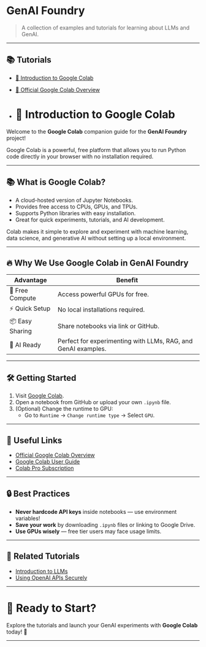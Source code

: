 # GenAI Foundry

> A collection of examples and tutorials for learning about LLMs and GenAI.

---

## 📚 Tutorials

- [🚀 Introduction to Google Colab](./docs/colab_notes.md)
- [🔗 Official Google Colab Overview](https://colab.research.google.com/notebooks/basic_features_overview.ipynb)

- # 🚀 Introduction to Google Colab

Welcome to the **Google Colab** companion guide for the **GenAI Foundry** project!

Google Colab is a powerful, free platform that allows you to run Python code directly in your browser with no installation required.

---

## 📚 What is Google Colab?

- A cloud-hosted version of Jupyter Notebooks.
- Provides free access to CPUs, GPUs, and TPUs.
- Supports Python libraries with easy installation.
- Great for quick experiments, tutorials, and AI development.

Colab makes it simple to explore and experiment with machine learning, data science, and generative AI without setting up a local environment.

---

## 🔥 Why We Use Google Colab in GenAI Foundry

| Advantage | Benefit |
|-----------|---------|
| 🚀 Free Compute | Access powerful GPUs for free. |
| ⚡ Quick Setup | No local installations required. |
| 📦 Easy Sharing | Share notebooks via link or GitHub. |
| 🧠 AI Ready | Perfect for experimenting with LLMs, RAG, and GenAI examples. |

---

## 🛠️ Getting Started

1. Visit [Google Colab](https://colab.research.google.com/).
2. Open a notebook from GitHub or upload your own `.ipynb` file.
3. (Optional) Change the runtime to GPU:
   - Go to `Runtime` → `Change runtime type` → Select `GPU`.

---

## 🔗 Useful Links

- [Official Google Colab Overview](https://research.google.com/colaboratory/faq.html)
- [Google Colab User Guide](https://colab.research.google.com/notebooks/intro.ipynb)
- [Colab Pro Subscription](https://colab.research.google.com/signup)

---

## 🔒 Best Practices

- **Never hardcode API keys** inside notebooks — use environment variables!
- **Save your work** by downloading `.ipynb` files or linking to Google Drive.
- **Use GPUs wisely** — free tier users may face usage limits.

---

## 📢 Related Tutorials

- [Introduction to LLMs](../notebooks/introduction_to_llms.ipynb)
- [Using OpenAI APIs Securely](../notebooks/openai_secure_usage.ipynb)

---

# 🎯 Ready to Start?

Explore the tutorials and launch your GenAI experiments with **Google Colab** today! 🚀

---
